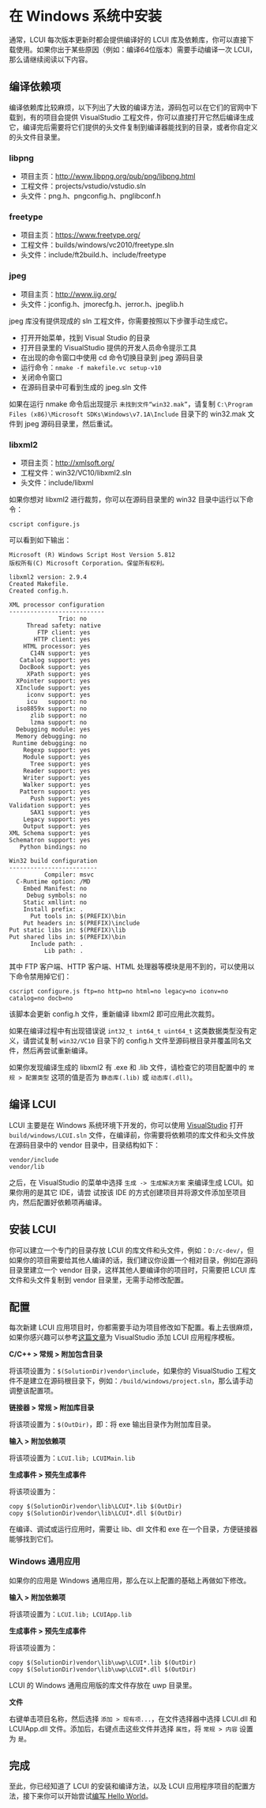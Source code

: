 # 在 Windows 系统中安装

通常，LCUI 每次版本更新时都会提供编译好的 LCUI 库及依赖库，你可以直接下载使用。如果你出于某些原因（例如：编译64位版本）需要手动编译一次 LCUI，那么请继续阅读以下内容。

## 编译依赖项

编译依赖库比较麻烦，以下列出了大致的编译方法，源码包可以在它们的官网中下载到，有的项目会提供 VisualStudio 工程文件，你可以直接打开它然后编译生成它，编译完后需要将它们提供的头文件复制到编译器能找到的目录，或者你自定义的头文件目录里。

### libpng

- 项目主页：http://www.libpng.org/pub/png/libpng.html
- 工程文件：projects/vstudio/vstudio.sln
- 头文件：png.h、pngconfig.h、pnglibconf.h

### freetype

- 项目主页：https://www.freetype.org/
- 工程文件：builds/windows/vc2010/freetype.sln
- 头文件：include/ft2build.h、include/freetype

### jpeg

- 项目主页：http://www.ijg.org/
- 头文件：jconfig.h、jmorecfg.h、jerror.h、jpeglib.h

jpeg 库没有提供现成的 sln 工程文件，你需要按照以下步骤手动生成它。

* 打开开始菜单，找到 Visual Studio 的目录
* 打开目录里的 VisualStudio 提供的开发人员命令提示工具
* 在出现的命令窗口中使用 cd 命令切换目录到 jpeg 源码目录
* 运行命令：`nmake -f makefile.vc setup-v10`
* 关闭命令窗口
* 在源码目录中可看到生成的 jpeg.sln 文件

如果在运行 nmake 命令后出现提示 `未找到文件“win32.mak”`，请复制 `C:\Program Files (x86)\Microsoft SDKs\Windows\v7.1A\Include` 目录下的 win32.mak 文件到 jpeg 源码目录里，然后重试。

### libxml2

- 项目主页：http://xmlsoft.org/
- 工程文件：win32/VC10/libxml2.sln
- 头文件：include/libxml

如果你想对 libxml2 进行裁剪，你可以在源码目录里的 win32 目录中运行以下命令：

    cscript configure.js 

可以看到如下输出：

```
Microsoft (R) Windows Script Host Version 5.812
版权所有(C) Microsoft Corporation。保留所有权利。

libxml2 version: 2.9.4
Created Makefile.
Created config.h.

XML processor configuration
---------------------------
              Trio: no
     Thread safety: native
        FTP client: yes
       HTTP client: yes
    HTML processor: yes
      C14N support: yes
   Catalog support: yes
   DocBook support: yes
     XPath support: yes
  XPointer support: yes
  XInclude support: yes
     iconv support: yes
     icu   support: no
  iso8859x support: no
      zlib support: no
      lzma support: no
  Debugging module: yes
  Memory debugging: no
 Runtime debugging: no
    Regexp support: yes
    Module support: yes
      Tree support: yes
    Reader support: yes
    Writer support: yes
    Walker support: yes
   Pattern support: yes
      Push support: yes
Validation support: yes
      SAX1 support: yes
    Legacy support: yes
    Output support: yes
XML Schema support: yes
Schematron support: yes
   Python bindings: no

Win32 build configuration
-------------------------
          Compiler: msvc
  C-Runtime option: /MD
    Embed Manifest: no
     Debug symbols: no
    Static xmllint: no
    Install prefix: .
      Put tools in: $(PREFIX)\bin
    Put headers in: $(PREFIX)\include
Put static libs in: $(PREFIX)\lib
Put shared libs in: $(PREFIX)\bin
      Include path: .
          Lib path: .
```

其中 FTP 客户端、HTTP 客户端、HTML 处理器等模块是用不到的，可以使用以下命令禁用掉它们：

    cscript configure.js ftp=no http=no html=no legacy=no iconv=no catalog=no docb=no

该脚本会更新 config.h 文件，重新编译 libxml2 即可应用此次裁剪。

如果在编译过程中有出现错误说 `int32_t int64_t uint64_t` 这类数据类型没有定义，请尝试复制 `win32/VC10` 目录下的 config.h 文件至源码根目录并覆盖同名文件，然后再尝试重新编译。

如果你发现编译生成的 libxml2 有 .exe 和 .lib 文件，请检查它的项目配置中的 `常规 > 配置类型` 这项的值是否为 `静态库(.lib)` 或 `动态库(.dll)`。

## 编译 LCUI

LCUI 主要是在 Windows 系统环境下开发的，你可以使用 [VisualStudio](https://www.visualstudio.com) 打开 `build/windows/LCUI.sln` 文件，在编译前，你需要将依赖项的库文件和头文件放在源码目录中的 vendor 目录中，目录结构如下：

    vendor/include
    vendor/lib

之后，在 VisualStudio 的菜单中选择 `生成 -> 生成解决方案` 来编译生成 LCUI。如果你用的是其它 IDE，请尝
试按该 IDE 的方式创建项目并将源文件添加至项目内，然后配置好依赖项再编译。

## 安装 LCUI

你可以建立一个专门的目录存放 LCUI 的库文件和头文件，例如：`D:/c-dev/`，但如果你的项目需要给其他人编译的话，我们建议你设置一个相对目录，例如在源码目录里建立一个 vendor 目录，这样其他人要编译你的项目时，只需要把 LCUI 库文件和头文件复制到 vendor 目录里，无需手动修改配置。

## 配置

每次新建 LCUI 应用项目时，你都需要手动为项目修改如下配置。看上去很麻烦，如果你感兴趣可以参考[这篇文章](https://msdn.microsoft.com/zh-cn/library/6db0hwky.aspx)为 VisualStudio 添加 LCUI 应用程序模板。

**C/C++ > 常规 > 附加包含目录**

将该项设置为：`$(SolutionDir)vendor\include`，如果你的 VisualStudio 工程文件不是建立在源码根目录下，例如：`/build/windows/project.sln`，那么请手动调整该配置项。

**链接器 > 常规 > 附加库目录**

将该项设置为：`$(OutDir)`，即：将 exe 输出目录作为附加库目录。

**输入 > 附加依赖项**

将该项设置为：`LCUI.lib; LCUIMain.lib`

**生成事件 > 预先生成事件**

将该项设置为：

	copy $(SolutionDir)vendor\lib\LCUI*.lib $(OutDir)
	copy $(SolutionDir)vendor\lib\LCUI*.dll $(OutDir)

在编译、调试或运行应用时，需要让 lib、dll 文件和 exe 在一个目录，方便链接器能够找到它们。

### Windows 通用应用

如果你的应用是 Windows 通用应用，那么在以上配置的基础上再做如下修改。

**输入 > 附加依赖项**

将该项设置为：`LCUI.lib; LCUIApp.lib`

**生成事件 > 预先生成事件**

将该项设置为：

	copy $(SolutionDir)vendor\lib\uwp\LCUI*.lib $(OutDir)
	copy $(SolutionDir)vendor\lib\uwp\LCUI*.dll $(OutDir)

LCUI 的 Windows 通用应用版的库文件存放在 uwp 目录里。

**文件**

右键单击项目名称，然后选择 `添加 > 现有项...`，在文件选择器中选择 LCUI.dll 和 LCUIApp.dll 文件。添加后，右键点击这些文件并选择 `属性`，将 `常规 > 内容` 设置为 `是`。

## 完成

至此，你已经知道了 LCUI 的安装和编译方法，以及 LCUI 应用程序项目的配置方法，接下来你可以开始尝试[编写 Hello World](../getting_started/step1.html)。
